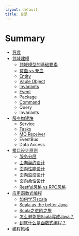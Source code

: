 ```yaml
---
layout: default
title: 目录
---
```


# Summary

* [导言](README.html)
* [领域建模](chapter1-about-ddd.md)
  * [领域模型的基础要素](ling-yu-mo-xing-de-ji-chu-yao-su.md)
  * [贫血 vs 充血](mo-xing-zhi-zheng-ff1a-pin-xie-vs-chong-xie.md)
  * [Entity](ling-yu-mo-xing-zhi-gou-jian-kuai/entity.md)
  * [Vaule Object](vaule-object.md)
  * [Invariants](invariants.md)
  * [Event](event.md)
  * [Package](package.md)
  * [Command](command.md)
  * Query
  * Invariants
* [服务构建块](fu-wu-gou-jian-kuai.md)
  * Service
  * [Tasks](fu-wu-gou-jian-kuai/tasks.md)
  * [MQ Receiver](fu-wu-gou-jian-kuai/mq-receiver.md)
  * EventBus
  * Data Access
* [接口设计原则](jie-kou-she-ji-yuan-ze.md)
  * [服务分层](jie-kou-she-ji-yuan-ze/fu-wu-fen-ceng.md)
  * [面向契约设计](jie-kou-she-ji-yuan-ze/mian-xiang-qi-yue-she-ji.md)
  * [面向性能设计](jie-kou-she-ji-yuan-ze/mian-xiang-xing-neng-she-ji.md)
  * 面向监控设计
  * [面向柔性设计](jie-kou-she-ji-yuan-ze/rou-xing-she-ji.md)
  * [Restful风格 vs RPC风格](jie-kou-she-ji-yuan-ze/restfulfeng-ge-vs-rpc-feng-ge.md)
* [应用函数式编程](ying-yong-han-shu-shi-bian-cheng.md)
  * [如何学习scala](ying-yong-han-shu-shi-bian-cheng/ru-he-xue-xi-scala.md)
  * [Scala as the better Java](ying-yong-han-shu-shi-bian-cheng/scala-as-a-better-java.md)
  * [Scala之进阶之旅](ying-yong-han-shu-shi-bian-cheng/scalazhi-jin-jie-zhi-lv.md)
  * [怎么避免把Scala写成Java？](ying-yong-han-shu-shi-bian-cheng/zen-yao-bi-mian-ba-scala-xie-cheng-java.md)
  * [到底什么是函数式编程？](ying-yong-han-shu-shi-bian-cheng/dao-di-shi-yao-shi-han-shu-shi-bian-cheng-ff1f.md)
* [编程风格](bian-cheng-feng-ge.md)

